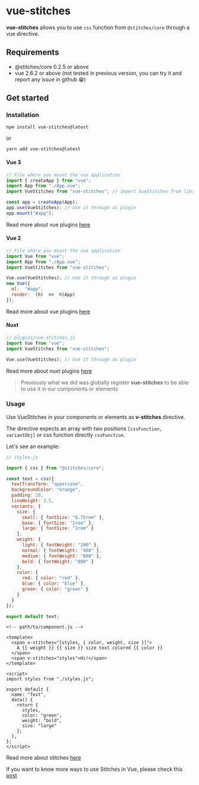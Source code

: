 
# vue-stitches
**vue-stitches** allows you to use `css` function from `@stitches/core` through a vue directive.
  
## Requirements

 - @stitches/core 0.2.5 or above
 - vue 2.6.2 or above (not tested in previous version, you can try it and report any issue in github 😁)

## Get started

### Installation
```console
npm install vue-stitches@latest
```
or
```console
yarn add vue-stitches@latest
```
#### Vue 3

```javascript
// File where you mount the vue application
import { createApp } from "vue";
import App from "./App.vue";
import VueStitches from "vue-stitches"; // Import VueStitches from library

const app = createApp(App);
app.use(VueStitches); // Use it through as plugin
app.mount("#app");

```
Read more about vue plugins [here](https://vuejs.org/guide/reusability/plugins.html#introduction)

#### Vue 2

```javascript
// File where you mount the vue application
import Vue from "vue";
import App from "./App.vue";
import VueStitches from "vue-stitches";

Vue.use(VueStitches); // Use it through as plugin
new Vue({
  el:  "#app",
  render:  (h)  =>  h(App)
});

```
Read more about vue plugins [here](https://v2.vuejs.org/v2/guide/plugins.html#Using-a-Plugin)


#### Nuxt
```javascript
// plugins/vue-stitches.js
import Vue from "vue";
import VueStitches from "vue-stitches";

Vue.use(VueStitches); // Use it through as plugin
```
Read more about nuxt plugins [here](https://nuxtjs.org/docs/configuration-glossary/configuration-plugins/)

> Previously what we did was globally register **vue-stitches** to be
> able to use it in our components or elements

### Usage
Use VueStitches in your components or elements as **v-stitches** directive.

The directive expects an array with two positions `[cssFunction, variantObj]` or css function directly `cssFunction`.

Let's see an example:
```javascript
// styles.js

import { css } from "@stitches/core";

const text = css({
  textTransform: "uppercase",
  backgroundColor: "orange",
  padding: 20,
  lineHeight: 3.5,
  variants: {
    size: {
      small: { fontSize: "0.75rem" },
      base: { fontSize: "1rem" },
      large: { fontSize: "2rem" }
    },
    weight: {
      light: { fontWeight: "200" },
      normal: { fontWeight: "400" },
      medium: { fontWeight: "600" },
      bold: { fontWeight: "800" }
    },
    color: {
      red: { color: "red" },
      blue: { color: "blue" },
      green: { color: "green" }
    }
  }
});

export default text;
```

```vue
<!-- path/to/component.js -->

<template>
  <span v-stitches="[styles, { color, weight, size }]"> 
    A {{ weight }} {{ size }} size text colored {{ color }}
  </span>
  <span v-stitches="styles">Hi!</span>
</template>

<script>
import styles from "./styles.js";

export default {
  name: "Text",
  data() {
    return {
      styles,
      color: "green",
      weight: "bold",
      size: "large"
    };
  },
};
</script>

```
Read more about stitches [here](https://stitches.dev/docs/introduction)

If you want to know more ways to use Stitches in Vue, please check this [post](https://dartiles.dev/blog/how-to-use-stitches-in-vue-nuxt)
